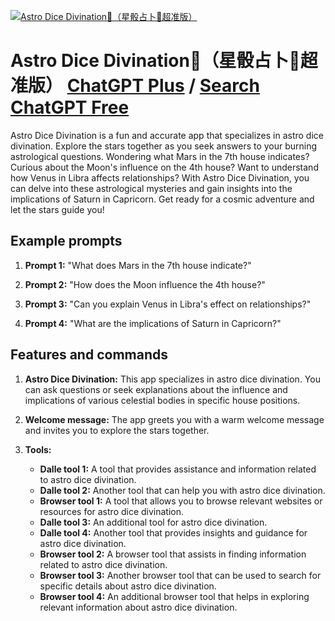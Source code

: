 
[![Astro Dice Divination🔮（星骰占卜🔮超准版）](https://files.oaiusercontent.com/file-IZ3Sl550LGIADgn37FLIuLvD?se=2123-10-18T04%3A32%3A29Z&sp=r&sv=2021-08-06&sr=b&rscc=max-age%3D31536000%2C%20immutable&rscd=attachment%3B%20filename%3D552fa8c1-1cd4-47e9-81ca-ebe9f817a024.png&sig=loo%2BhGI447euXzMesEVnP3xf/bkAAPxYYOxk6w4v5wM%3D)](https://chat.openai.com/g/g-jWllu62rj-astro-dice-divination-xing-tou-zhan-bu-chao-zhun-ban)

# Astro Dice Divination🔮（星骰占卜🔮超准版） [ChatGPT Plus](https://chat.openai.com/g/g-jWllu62rj-astro-dice-divination-xing-tou-zhan-bu-chao-zhun-ban) / [Search ChatGPT Free](https://gptcall.net/index.html#/?search=Astro%20Dice%20Divination%F0%9F%94%AE%EF%BC%88%E6%98%9F%E9%AA%B0%E5%8D%A0%E5%8D%9C%F0%9F%94%AE%E8%B6%85%E5%87%86%E7%89%88%EF%BC%89)

Astro Dice Divination is a fun and accurate app that specializes in astro dice divination. Explore the stars together as you seek answers to your burning astrological questions. Wondering what Mars in the 7th house indicates? Curious about the Moon's influence on the 4th house? Want to understand how Venus in Libra affects relationships? With Astro Dice Divination, you can delve into these astrological mysteries and gain insights into the implications of Saturn in Capricorn. Get ready for a cosmic adventure and let the stars guide you!

## Example prompts

1. **Prompt 1:** "What does Mars in the 7th house indicate?"

2. **Prompt 2:** "How does the Moon influence the 4th house?"

3. **Prompt 3:** "Can you explain Venus in Libra's effect on relationships?"

4. **Prompt 4:** "What are the implications of Saturn in Capricorn?"

## Features and commands

1. **Astro Dice Divination:** This app specializes in astro dice divination. You can ask questions or seek explanations about the influence and implications of various celestial bodies in specific house positions.

2. **Welcome message:** The app greets you with a warm welcome message and invites you to explore the stars together.

3. **Tools:**
   - **Dalle tool 1:** A tool that provides assistance and information related to astro dice divination.
   - **Dalle tool 2:** Another tool that can help you with astro dice divination.
   - **Browser tool 1:** A tool that allows you to browse relevant websites or resources for astro dice divination.
   - **Dalle tool 3:** An additional tool for astro dice divination.
   - **Dalle tool 4:** Another tool that provides insights and guidance for astro dice divination.
   - **Browser tool 2:** A browser tool that assists in finding information related to astro dice divination.
   - **Browser tool 3:** Another browser tool that can be used to search for specific details about astro dice divination.
   - **Browser tool 4:** An additional browser tool that helps in exploring relevant information about astro dice divination.


